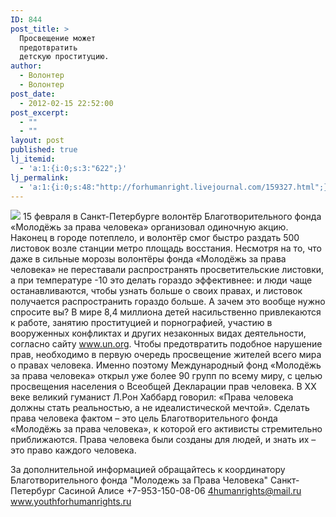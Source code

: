 ```yaml
---
ID: 844
post_title: >
  Просвещение может
  предотвратить
  детскую проституцию.
author:
  - Волонтер
  - Волонтер
post_date:
  - 2012-02-15 22:52:00
post_excerpt:
  - ""
  - ""
layout: post
published: true
lj_itemid:
  - 'a:1:{i:0;s:3:"622";}'
lj_permalink:
  - 'a:1:{i:0;s:48:"http://forhumanright.livejournal.com/159327.html";}'
---
```


<img src="http://cs5338.vk.com/u132145096/132409092/x_5b26039f.jpg" /> 15 февраля в Санкт-Петербурге волонтёр Благотворительного фонда «Молодёжь за права человека» организовал одиночную акцию. Наконец в городе потеплело, и волонтёр смог быстро раздать 500 листовок возле станции метро площадь восстания. 
Несмотря на то, что даже в сильные морозы волонтёры фонда «Молодёжь за права человека» не переставали распространять просветительские листовки, а при температуре -10 это делать гораздо эффективнее: и люди чаще останавливаются, чтобы узнать больше о своих правах, и листовок получается распространить гораздо больше. А зачем это вообще нужно спросите вы? 
В мире 8,4 миллиона детей насильственно привлекаются к работе, занятию проституцией и порнографией, участию в вооруженных конфликтах и других незаконных видах деятельности, согласно сайту www.un.org. Чтобы предотвратить подобное нарушение прав, необходимо в первую очередь просвещение жителей всего мира о правах человека. Именно поэтому Международный фонд «Молодёжь за права человека» открыл уже более 90 групп по всему миру, с целью просвещения населения о Всеобщей Декларации прав человека.
В ХХ веке великий гуманист Л.Рон Хаббард говорил: «Права человека должны стать реальностью, а не идеалистической мечтой». Сделать права человека фактом – это цель Благотворительного фонда «Молодёжь за права человека», к которой его активисты стремительно приближаются. Права человека были созданы для людей, и знать их – это право каждого человека.
 
За дополнительной информацией обращайтесь к координатору
Благотворительного фонда
"Молодежь за Права Человека" Санкт-Петербург 
Сасиной Алисе 
+7-953-150-08-06 
4humanrights@mail.ru
www.youthforhumanrights.ru